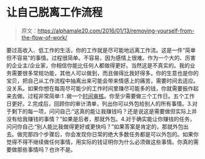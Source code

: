 # 让自己脱离工作流程

> 原文：<https://alphamale20.com/2016/01/13/removing-yourself-from-the-flow-of-work/>

要过高收入、低工作的生活，你的工作就是尽可能地远离工作流。这是一件“简单但不容易”的事情。过程很简单。不容易，因为感情上很难。作为一个大的、厉害的企业主/企业家，你相信你能比任何人都做得更好。当然这是不真实的。我的业务需要很多常规功能，其他人可以做到，而且做得比我好得多。你的生意也是你的宝贝，把自己从工作流程中抽离出来可能会带来情感上的痛苦，需要时间去适应。没关系。如果你想在每周尽可能少的工作时间里赚尽可能多的钱，你就需要振作起来去做。过程非常简单:1 .做一个[时间审核](http://www.sublimeyourtime.com/2014/09/16/time-audit/)。你至少需要做三个工作日。五个工作日更好。2.完成后，回顾你的审计清单，列出你可以外包给别人的所有事情。3.对于剩下的每一项，问问自己:“这真的能让我赚钱吗？还是说这是需要做但实际上并没有给我赚钱的事情？”如果是后者，那就外包。4.对于确实能让你赚钱的任务，问问你自己:“别人能比我做得更好或更快吗？”如果答案是肯定的，那就外包出去。做完那四个步骤后，你会发现你日常的绝大多数任务都是可以外包的。如果你觉得不得不继续做任何事情，用实际的钱证明你为什么必须做这些事情。你真的需要做那些事情吗？也许不是。